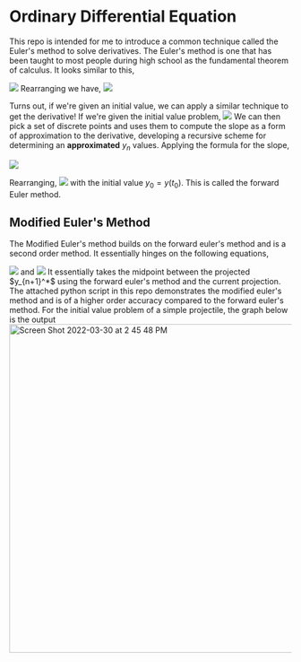 # Ordinary Differential Equation
This repo is intended for me to introduce a common technique called the Euler's method to solve derivatives. The Euler's method is one that has been taught to most people during high school as the fundamental theorem of calculus. It looks similar to this, 

<img src="https://latex.codecogs.com/svg.image?f(x&plus;h)&space;-&space;f(x)&space;\approx&space;f(x)&space;\cdot&space;h">
Rearranging we have, 
<img src="https://latex.codecogs.com/svg.image?f(x&plus;h)&space;\approx&space;f(x)\cdot&space;h&space;&plus;&space;f(x)">

Turns out, if we're given an initial value, we can apply a similar technique to get the derivative! 
If we're given the initial value problem, 
<img src="https://latex.codecogs.com/svg.image?{dy\over&space;dt}&space;=&space;f(t,&space;y(t))&space;\text{&space;with&space;}y(t_0)&space;=&space;y_0">
We can then pick a set of discrete points and uses them to compute the slope as a form of approximation to the derivative, developing a recursive scheme for determining an **approximated**
$y_n$ values. Applying the formula for the slope, 

<img src="https://latex.codecogs.com/svg.image?{y(t_{n&plus;1})&space;-&space;y(t_n)&space;\over&space;t_{n&plus;1}&space;-&space;t_n}&space;=&space;y'(t_n)&space;=&space;f(t_n,&space;y(t_n))">

Rearranging,
<img src="https://latex.codecogs.com/svg.image?y_{t_{n&plus;1}}&space;=&space;y(t_n)&space;&plus;&space;f(t_n,&space;y(t_n))(t_{n&plus;1}&space;-&space;t_n)">
with the initial value $y_0 = y(t_0)$. This is called the forward Euler method.

## Modified Euler's Method 
The Modified Euler's method builds on the forward euler's method and is a second order method. 
It essentially hinges on the following equations, 

<img src="https://latex.codecogs.com/svg.image?y_{n&plus;1}^*&space;=&space;y_n&space;&plus;&space;hf(t_n,&space;y_n)">
and 
<img src="https://latex.codecogs.com/svg.image?y_{n&plus;1}&space;=&space;y_n&space;&plus;&space;{h\over&space;2}(f(t_n,&space;y_n)&space;&plus;&space;f(t_{n&plus;1},&space;y_{n&plus;1}^*))">
It essentially takes the midpoint between the projected $y_{n+1}^*$ using the forward euler's method
and the current projection. The attached python script in this repo demonstrates the modified euler's method and is of a higher order accuracy compared to the forward euler's method. For the initial value problem of a simple projectile, the graph below is the output

<img width="586" alt="Screen Shot 2022-03-30 at 2 45 48 PM" src="https://user-images.githubusercontent.com/76069770/160908545-d9940be5-08b3-4ab2-9816-cff73a6e7d7b.png">
